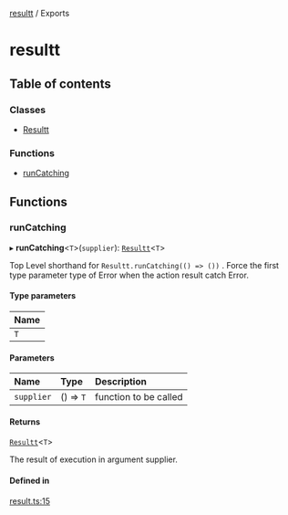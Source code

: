 [resultt](README.md) / Exports

# resultt

## Table of contents

### Classes

- [Resultt](classes/Resultt.md)

### Functions

- [runCatching](modules.md#runcatching)

## Functions

### runCatching

▸ **runCatching**<`T`\>(`supplier`): [`Resultt`](classes/Resultt.md)<`T`\>

Top Level shorthand for `Resultt.runCatching(() => ())` .
Force the first type parameter type of Error
when the action result catch Error.

#### Type parameters

| Name |
| :------ |
| `T` |

#### Parameters

| Name | Type | Description |
| :------ | :------ | :------ |
| `supplier` | () => `T` | function to be called |

#### Returns

[`Resultt`](classes/Resultt.md)<`T`\>

The result of execution in argument supplier.

#### Defined in

[result.ts:15](https://github.com/simonNozaki/ResultT/blob/11a7626/src/result.ts#L15)
